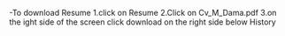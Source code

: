 -To download Resume 
1.click on Resume 
2.Click on Cv_M_Dama.pdf
3.on the ight side of the screen click download on the right side below History
